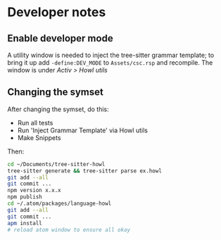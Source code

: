 # Developer notes

## Enable developer mode

A utility window is needed to inject the tree-sitter grammar template; to bring it up add `-define:DEV_MODE` to `Assets/csc.rsp` and recompile. The window is under *Activ > Howl utils*

## Changing the symset

After changing the symset, do this:

- Run all tests
- Run 'Inject Grammar Template' via Howl utils
- Make Snippets

Then:

```sh
cd ~/Documents/tree-sitter-howl
tree-sitter generate && tree-sitter parse ex.howl
git add --all
git commit ...
npm version x.x.x
npm publish
cd ~/.atom/packages/language-howl
git add --all
git commit ...
apm install
# reload atom window to ensure all okay
```
